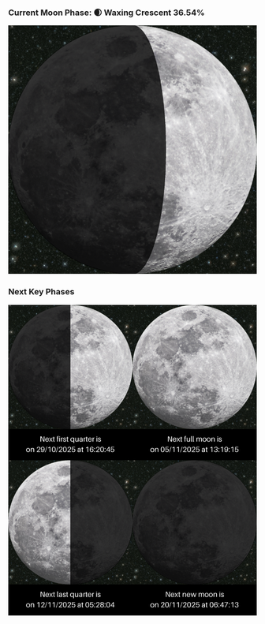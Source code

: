 ### Current Moon Phase: 🌒 Waxing Crescent 36.54%
![Moon Phase](moonphase.png)
### Next Key Phases
![Gallery](gallery.png)